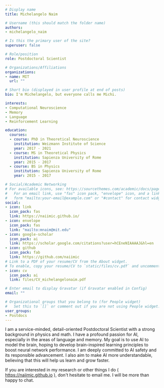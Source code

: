 ```yaml
---
# Display name
title: Michelangelo Naim

# Username (this should match the folder name)
authors:
- michelangelo_naim

# Is this the primary user of the site?
superuser: false

# Role/position
role: Postdoctoral Scientist

# Organizations/Affiliations
organizations:
- name: MIT
  url: ""

# Short bio (displayed in user profile at end of posts)
bio: I'm Michelangelo, but everyone calls me Michi.

interests:
- Computational Neuroscience
- Memory
- Language
- Reinforcement Learning

education:
  courses:
  - course: PhD in Theoretical Neuroscience
    institution: Weizmann Institute of Science
    year: 2017 - 2021
  - course: MS in Theoretical Physics
    institution: Sapienza University of Rome
    year: 2015 - 2017
  - course: BS in Physics
    institution: Sapienza University of Rome
    year: 2015 - 2017

# Social/Academic Networking
# For available icons, see: https://sourcethemes.com/academic/docs/page-builder/#icons
#   For an email link, use "fas" icon pack, "envelope" icon, and a link in the
#   form "mailto:your-email@example.com" or "#contact" for contact widget.
social:
- icon: link
  icon_pack: fas
  link: https://naiimic.github.io/
- icon: envelope
  icon_pack: fas
  link: "mailto:mnaim@mit.edu"
- icon: google-scholar
  icon_pack: ai
  link: https://scholar.google.com/citations?user=hCEneNIAAAAJ&hl=en
- icon: github
  icon_pack: fab
  link: https://github.com/naiimic
# Link to a PDF of your resume/CV from the About widget.
# To enable, copy your resume/CV to `static/files/cv.pdf` and uncomment the lines below.
- icon: cv
  icon_pack: ai
  link: files/CV_michelangelonaim.pdf

# Enter email to display Gravatar (if Gravatar enabled in Config)
email: ""

# Organizational groups that you belong to (for People widget)
#   Set this to `[]` or comment out if you are not using People widget.
user_groups:
- Postdocs
---
```


I am a service-minded, detail-oriented Postdoctoral Scientist with a strong background in physics and math. I have a profound passion for AI, especially in the areas of language and memory. My goal is to use AI to model the brain, hoping to develop brain-inspired learning principles to boost neural network performance. I am deeply committed to AI safety and its responsible advancement. I also aim to make AI more understandable, believing that this will help us learn and grow faster.

If you are interested in my research or other things I do ( https://naiimic.github.io ), don't hesitate to email me. I will be more than happy to chat.